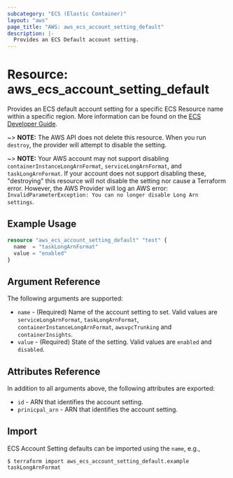 ```yaml
---
subcategory: "ECS (Elastic Container)"
layout: "aws"
page_title: "AWS: aws_ecs_account_setting_default"
description: |-
  Provides an ECS Default account setting.
---
```


# Resource: aws_ecs_account_setting_default

Provides an ECS default account setting for a specific ECS Resource name within a specific region. More information can be found on the [ECS Developer Guide](https://docs.aws.amazon.com/AmazonECS/latest/developerguide/ecs-account-settings.html).

~> **NOTE:** The AWS API does not delete this resource. When you run `destroy`, the provider will attempt to disable the setting.

~> **NOTE:** Your AWS account may not support disabling `containerInstanceLongArnFormat`, `serviceLongArnFormat`, and `taskLongArnFormat`. If your account does not support disabling these, "destroying" this resource will not disable the setting nor cause a Terraform error. However, the AWS Provider will log an AWS error: `InvalidParameterException: You can no longer disable Long Arn settings`.

## Example Usage

```terraform
resource "aws_ecs_account_setting_default" "test" {
  name  = "taskLongArnFormat"
  value = "enabled"
}
```

## Argument Reference

The following arguments are supported:

* `name` - (Required) Name of the account setting to set. Valid values are `serviceLongArnFormat`, `taskLongArnFormat`, `containerInstanceLongArnFormat`, `awsvpcTrunking` and `containerInsights`.
* `value` - (Required) State of the setting. Valid values are `enabled` and `disabled`.

## Attributes Reference

In addition to all arguments above, the following attributes are exported:

* `id` - ARN that identifies the account setting.
* `prinicpal_arn` - ARN that identifies the account setting.

## Import

ECS Account Setting defaults can be imported using the `name`, e.g.,

```
$ terraform import aws_ecs_account_setting_default.example taskLongArnFormat
```
